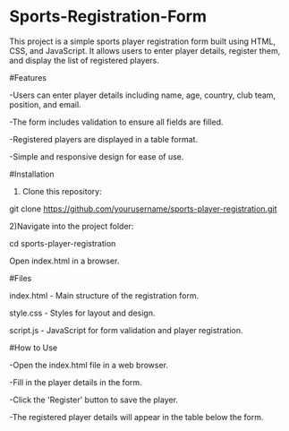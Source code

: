 # Sports-Registration-Form

This project is a simple sports player registration form built using HTML, CSS, and JavaScript. It allows users to enter player details, register them, and display the list of registered players.

#Features

-Users can enter player details including name, age, country, club team, position, and email.

-The form includes validation to ensure all fields are filled.

-Registered players are displayed in a table format.

-Simple and responsive design for ease of use.

#Installation

1) Clone this repository:

git clone https://github.com/yourusername/sports-player-registration.git

2)Navigate into the project folder:

cd sports-player-registration

Open index.html in a browser.

#Files

index.html - Main structure of the registration form.

style.css - Styles for layout and design.

script.js - JavaScript for form validation and player registration.

#How to Use

-Open the index.html file in a web browser.

-Fill in the player details in the form.

-Click the 'Register' button to save the player.

-The registered player details will appear in the table below the form.


